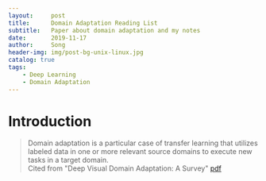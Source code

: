 ```yaml
---
layout:     post
title:      Domain Adaptation Reading List
subtitle:   Paper about domain adaptation and my notes
date:       2019-11-17
author:     Song
header-img: img/post-bg-unix-linux.jpg
catalog: true
tags:
    - Deep Learning
    - Domain Adaptation
---
```


# Introduction

>Domain adaptation is a particular case of transfer learning that utilizes labeled data in one or more relevant source domains to execute new tasks in a target domain.<br>Cited from "Deep Visual Domain Adaptation: A Survey"  [pdf](https://arxiv.org/abs/1802.03601)
